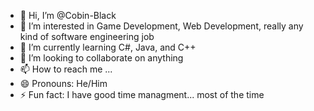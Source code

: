 - 👋 Hi, I’m @Cobin-Black
- 👀 I’m interested in Game Development, Web Development, really any kind of software engineering job
- 🌱 I’m currently learning C#, Java, and C++
- 💞️ I’m looking to collaborate on anything
- 📫 How to reach me ...
- 😄 Pronouns: He/Him
- ⚡ Fun fact: I have good time managment... most of the time

<!---
Cobin-Black/Cobin-Black is a ✨ special ✨ repository because its `README.md` (this file) appears on your GitHub profile.
You can click the Preview link to take a look at your changes.
--->
